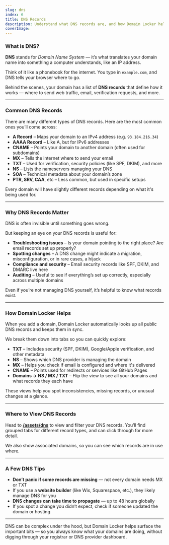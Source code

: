 ```yaml
---
slug: dns  
index: 6  
title: DNS Records  
description: Understand what DNS records are, and how Domain Locker helps you track and manage them  
coverImage:  
---
```


### What is DNS?

**DNS** stands for *Domain Name System* — it’s what translates your domain name into something a computer understands, like an IP address.

Think of it like a phonebook for the internet. You type in `example.com`, and DNS tells your browser where to go.

Behind the scenes, your domain has a list of **DNS records** that define how it works — where to send web traffic, email, verification requests, and more.

---

### Common DNS Records

There are many different types of DNS records. Here are the most common ones you’ll come across:

- **A Record** – Maps your domain to an IPv4 address (e.g. `93.184.216.34`)
- **AAAA Record** – Like A, but for IPv6 addresses
- **CNAME** – Points your domain to another domain (often used for subdomains)
- **MX** – Tells the internet where to send your email
- **TXT** – Used for verification, security policies (like SPF, DKIM), and more
- **NS** – Lists the nameservers managing your DNS
- **SOA** – Technical metadata about your domain’s zone
- **PTR, SRV, CAA**, etc – Less common, but used in specific setups

Every domain will have slightly different records depending on what it's being used for.

---

### Why DNS Records Matter

DNS is often invisible until something goes wrong.

But keeping an eye on your DNS records is useful for:

- **Troubleshooting issues** – Is your domain pointing to the right place? Are email records set up properly?
- **Spotting changes** – A DNS change might indicate a migration, misconfiguration, or in rare cases, a hijack
- **Compliance and security** – Email security records like SPF, DKIM, and DMARC live here
- **Auditing** – Useful to see if everything’s set up correctly, especially across multiple domains

Even if you’re not managing DNS yourself, it’s helpful to know what records exist.

---

### How Domain Locker Helps

When you add a domain, Domain Locker automatically looks up all public DNS records and keeps them in sync.

We break them down into tabs so you can quickly explore:

- **TXT** – Includes security (SPF, DKIM), Google/Apple verification, and other metadata
- **NS** – Shows which DNS provider is managing the domain
- **MX** – Helps you check if email is configured and where it's delivered
- **CNAME** – Points used for redirects or services like GitHub Pages
- **Domains → NS / MX / TXT** – Flip the view to see all your domains and what records they each have

These views help you spot inconsistencies, missing records, or unusual changes at a glance.

---

### Where to View DNS Records

Head to [**/assets/dns**](/assets/dns) to view and filter your DNS records. You’ll find grouped tabs for different record types, and can click through for more detail.

We also show associated domains, so you can see which records are in use where.

---

### A Few DNS Tips

- **Don’t panic if some records are missing** — not every domain needs MX or TXT
- If you use a **website builder** (like Wix, Squarespace, etc.), they likely manage DNS for you
- **DNS changes can take time to propagate** — up to 48 hours globally
- If you spot a change you didn’t expect, check if someone updated the domain or hosting

---

DNS can be complex under the hood, but Domain Locker helps surface the important bits — so you always know what your domains are doing, without digging through your registrar or DNS provider dashboard.
